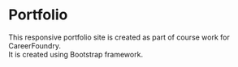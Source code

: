 # Portfolio 
This responsive portfolio site is created as part of course work for CareerFoundry.  
It is created using Bootstrap framework.
